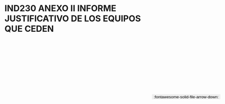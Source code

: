 
# IND230 ANEXO II INFORME JUSTIFICATIVO DE LOS EQUIPOS QUE CEDEN

<a href='../IND230 ANEXO II INFORME JUSTIFICATIVO DE LOS EQUIPOS QUE CEDEN.pdf' download>
<button class='md-button -primary' 
id='download-btn' style="position: fixed; top: 10%; right: 20px; 
        transform: translateY(-50%); z-index: 1000;  border: none; ">
:fontawesome-solid-file-arrow-down: 
</button>
</a>

<div 
    id='../IND230 ANEXO II INFORME JUSTIFICATIVO DE LOS EQUIPOS QUE CEDEN.pdf' 
    data-pdf-url='../IND230 ANEXO II INFORME JUSTIFICATIVO DE LOS EQUIPOS QUE CEDEN.pdf'
    style=' width: 100%; height: auto;overflow: auto;'>
</div>

